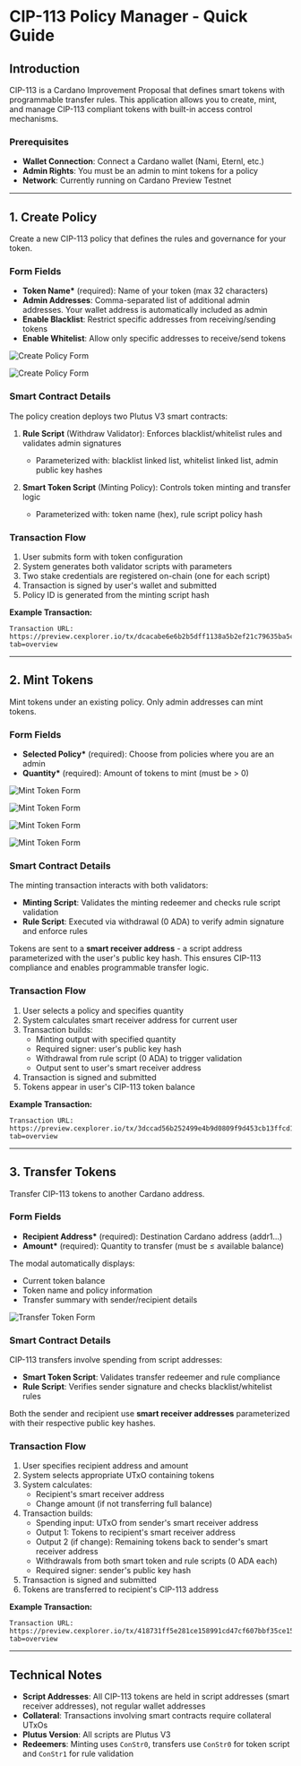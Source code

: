 # CIP-113 Policy Manager - Quick Guide

## Introduction

CIP-113 is a Cardano Improvement Proposal that defines smart tokens with programmable transfer rules. This application allows you to create, mint, and manage CIP-113 compliant tokens with built-in access control mechanisms.

### Prerequisites

- **Wallet Connection**: Connect a Cardano wallet (Nami, Eternl, etc.)
- **Admin Rights**: You must be an admin to mint tokens for a policy
- **Network**: Currently running on Cardano Preview Testnet

---

## 1. Create Policy

Create a new CIP-113 policy that defines the rules and governance for your token.

### Form Fields

- **Token Name\*** (required): Name of your token (max 32 characters)
- **Admin Addresses**: Comma-separated list of additional admin addresses. Your wallet address is automatically included as admin
- **Enable Blacklist**: Restrict specific addresses from receiving/sending tokens
- **Enable Whitelist**: Allow only specific addresses to receive/send tokens

![Create Policy Form](./public/images/create-policy-form.png)

![Create Policy Form](./public/images/create-policy-form-1.png)

### Smart Contract Details

The policy creation deploys two Plutus V3 smart contracts:

1. **Rule Script** (Withdraw Validator): Enforces blacklist/whitelist rules and validates admin signatures
   - Parameterized with: blacklist linked list, whitelist linked list, admin public key hashes

2. **Smart Token Script** (Minting Policy): Controls token minting and transfer logic
   - Parameterized with: token name (hex), rule script policy hash

### Transaction Flow

1. User submits form with token configuration
2. System generates both validator scripts with parameters
3. Two stake credentials are registered on-chain (one for each script)
4. Transaction is signed by user's wallet and submitted
5. Policy ID is generated from the minting script hash

**Example Transaction:**

```
Transaction URL: https://preview.cexplorer.io/tx/dcacabe6e6b2b5dff1138a5b2ef21c79635ba5c0132a024fc9342efd22b4a3fb?tab=overview
```

---

## 2. Mint Tokens

Mint tokens under an existing policy. Only admin addresses can mint tokens.

### Form Fields

- **Selected Policy\*** (required): Choose from policies where you are an admin
- **Quantity\*** (required): Amount of tokens to mint (must be > 0)

![Mint Token Form](./public/images/mint-token-form.png)

![Mint Token Form](./public/images/mint-token-form-1.png)

![Mint Token Form](./public/images/mint-token-form-2.png)

![Mint Token Form](./public/images/mint-token-form-3.png)

### Smart Contract Details

The minting transaction interacts with both validators:

- **Minting Script**: Validates the minting redeemer and checks rule script validation
- **Rule Script**: Executed via withdrawal (0 ADA) to verify admin signature and enforce rules

Tokens are sent to a **smart receiver address** - a script address parameterized with the user's public key hash. This ensures CIP-113 compliance and enables programmable transfer logic.

### Transaction Flow

1. User selects a policy and specifies quantity
2. System calculates smart receiver address for current user
3. Transaction builds:
   - Minting output with specified quantity
   - Required signer: user's public key hash
   - Withdrawal from rule script (0 ADA) to trigger validation
   - Output sent to user's smart receiver address
4. Transaction is signed and submitted
5. Tokens appear in user's CIP-113 token balance

**Example Transaction:**

```
Transaction URL: https://preview.cexplorer.io/tx/3dccad56b252499e4b9d0809f9d453cb13ffcd11dc6760d81fe0616e39ef7365?tab=overview
```

---

## 3. Transfer Tokens

Transfer CIP-113 tokens to another Cardano address.

### Form Fields

- **Recipient Address\*** (required): Destination Cardano address (addr1...)
- **Amount\*** (required): Quantity to transfer (must be ≤ available balance)

The modal automatically displays:

- Current token balance
- Token name and policy information
- Transfer summary with sender/recipient details

![Transfer Token Form](./public/images/transfer-token-form.png)

### Smart Contract Details

CIP-113 transfers involve spending from script addresses:

- **Smart Token Script**: Validates transfer redeemer and rule compliance
- **Rule Script**: Verifies sender signature and checks blacklist/whitelist rules

Both the sender and recipient use **smart receiver addresses** parameterized with their respective public key hashes.

### Transaction Flow

1. User specifies recipient address and amount
2. System selects appropriate UTxO containing tokens
3. System calculates:
   - Recipient's smart receiver address
   - Change amount (if not transferring full balance)
4. Transaction builds:
   - Spending input: UTxO from sender's smart receiver address
   - Output 1: Tokens to recipient's smart receiver address
   - Output 2 (if change): Remaining tokens back to sender's smart receiver address
   - Withdrawals from both smart token and rule scripts (0 ADA each)
   - Required signer: sender's public key hash
5. Transaction is signed and submitted
6. Tokens are transferred to recipient's CIP-113 address

**Example Transaction:**

```
Transaction URL: https://preview.cexplorer.io/tx/418731ff5e281ce158991cd47cf607bbf35ce15d92962a4750ac43d91f6b13b2?tab=overview
```

---

## Technical Notes

- **Script Addresses**: All CIP-113 tokens are held in script addresses (smart receiver addresses), not regular wallet addresses
- **Collateral**: Transactions involving smart contracts require collateral UTxOs
- **Plutus Version**: All scripts are Plutus V3
- **Redeemers**: Minting uses `ConStr0`, transfers use `ConStr0` for token script and `ConStr1` for rule validation
